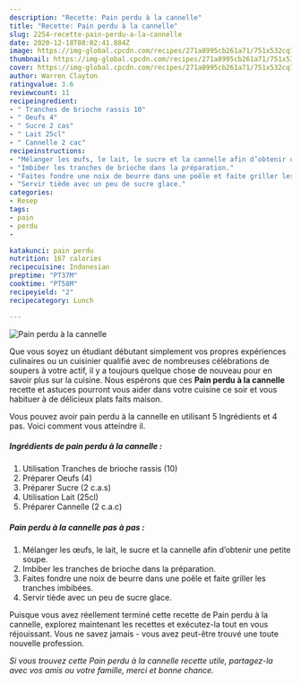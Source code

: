 ```yaml
---
description: "Recette: Pain perdu à la cannelle"
title: "Recette: Pain perdu à la cannelle"
slug: 2254-recette-pain-perdu-a-la-cannelle
date: 2020-12-18T08:02:41.884Z
image: https://img-global.cpcdn.com/recipes/271a8995cb261a71/751x532cq70/pain-perdu-a-la-cannelle-photo-principale-de-la-recette.jpg
thumbnail: https://img-global.cpcdn.com/recipes/271a8995cb261a71/751x532cq70/pain-perdu-a-la-cannelle-photo-principale-de-la-recette.jpg
cover: https://img-global.cpcdn.com/recipes/271a8995cb261a71/751x532cq70/pain-perdu-a-la-cannelle-photo-principale-de-la-recette.jpg
author: Warren Clayton
ratingvalue: 3.6
reviewcount: 11
recipeingredient:
- " Tranches de brioche rassis 10"
- " Oeufs 4"
- " Sucre 2 cas"
- " Lait 25cl"
- " Cannelle 2 cac"
recipeinstructions:
- "Mélanger les œufs, le lait, le sucre et la cannelle afin d’obtenir une petite soupe."
- "Imbiber les tranches de brioche dans la préparation."
- "Faites fondre une noix de beurre dans une poêle et faite griller les tranches imbibées."
- "Servir tiède avec un peu de sucre glace."
categories:
- Resep
tags:
- pain
- perdu
- 

katakunci: pain perdu  
nutrition: 167 calories
recipecuisine: Indonesian
preptime: "PT37M"
cooktime: "PT58M"
recipeyield: "2"
recipecategory: Lunch

---
```



![Pain perdu à la cannelle](https://img-global.cpcdn.com/recipes/271a8995cb261a71/751x532cq70/pain-perdu-a-la-cannelle-photo-principale-de-la-recette.jpg)

Que vous soyez un étudiant débutant simplement vos propres expériences culinaires ou un cuisinier qualifié avec de nombreuses célébrations de soupers à votre actif, il y a toujours quelque chose de nouveau pour en savoir plus sur la cuisine. Nous espérons que ces <strong> Pain perdu à la cannelle </strong> recette et astuces pourront vous aider dans votre cuisine ce soir et vous habituer à de délicieux plats faits maison.

<!--inarticleads1-->

Vous pouvez avoir pain perdu à la cannelle en utilisant 5 Ingrédients et 4 pas. Voici comment vous atteindre il.

##### Ingrédients de pain perdu à la cannelle :

1. Utilisation  Tranches de brioche rassis (10)
1. Préparer  Oeufs (4)
1. Préparer  Sucre (2 c.a.s)
1. Utilisation  Lait (25cl)
1. Préparer  Cannelle (2 c.a.c)




<!--inarticleads2-->

##### Pain perdu à la cannelle pas à pas :

1. Mélanger les œufs, le lait, le sucre et la cannelle afin d’obtenir une petite soupe.
1. Imbiber les tranches de brioche dans la préparation.
1. Faites fondre une noix de beurre dans une poêle et faite griller les tranches imbibées.
1. Servir tiède avec un peu de sucre glace.




<!--inarticleads1-->

<p>
Puisque vous avez réellement terminé cette recette de Pain perdu à la cannelle, explorez maintenant les recettes et exécutez-la tout en vous réjouissant. Vous ne savez jamais - vous avez peut-être trouvé une toute nouvelle profession.
</p>

<p>
<i>Si vous trouvez cette Pain perdu à la cannelle recette utile, partagez-la avec vos amis ou votre famille, merci et bonne chance.</i>
</p>
